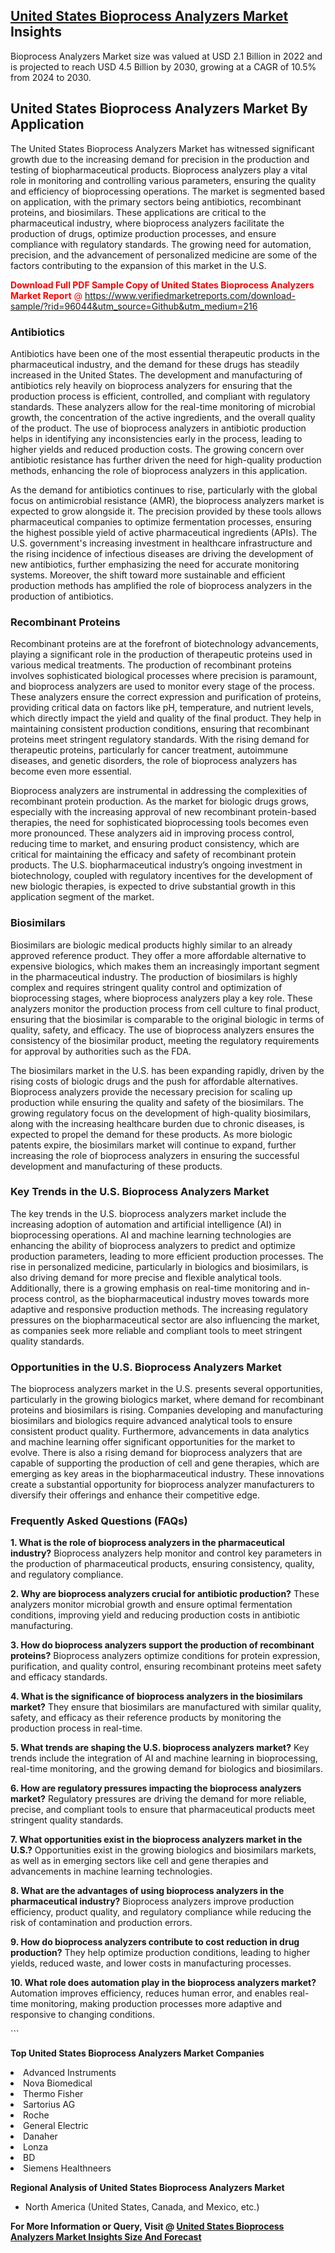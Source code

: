 <h2><a href="https://www.verifiedmarketreports.com/download-sample/?rid=96044&amp;utm_source=Github&amp;utm_medium=216" target="_blank">United States Bioprocess Analyzers Market</a> Insights</h2><p>Bioprocess Analyzers Market size was valued at USD 2.1 Billion in 2022 and is projected to reach USD 4.5 Billion by 2030, growing at a CAGR of 10.5% from 2024 to 2030.</p><p><h2>United States Bioprocess Analyzers Market By Application</h2><p>The United States Bioprocess Analyzers Market has witnessed significant growth due to the increasing demand for precision in the production and testing of biopharmaceutical products. Bioprocess analyzers play a vital role in monitoring and controlling various parameters, ensuring the quality and efficiency of bioprocessing operations. The market is segmented based on application, with the primary sectors being antibiotics, recombinant proteins, and biosimilars. These applications are critical to the pharmaceutical industry, where bioprocess analyzers facilitate the production of drugs, optimize production processes, and ensure compliance with regulatory standards. The growing need for automation, precision, and the advancement of personalized medicine are some of the factors contributing to the expansion of this market in the U.S.<p><p><span class=""><span style="color: #ff0000;"><strong>Download Full PDF Sample Copy of United States Bioprocess Analyzers Market Report</strong> @ </span><a href="https://www.verifiedmarketreports.com/download-sample/?rid=96044&amp;utm_source=Github&amp;utm_medium=216" target="_blank">https://www.verifiedmarketreports.com/download-sample/?rid=96044&amp;utm_source=Github&amp;utm_medium=216</a></span></p></p><h3>Antibiotics</h3><p>Antibiotics have been one of the most essential therapeutic products in the pharmaceutical industry, and the demand for these drugs has steadily increased in the United States. The development and manufacturing of antibiotics rely heavily on bioprocess analyzers for ensuring that the production process is efficient, controlled, and compliant with regulatory standards. These analyzers allow for the real-time monitoring of microbial growth, the concentration of the active ingredients, and the overall quality of the product. The use of bioprocess analyzers in antibiotic production helps in identifying any inconsistencies early in the process, leading to higher yields and reduced production costs. The growing concern over antibiotic resistance has further driven the need for high-quality production methods, enhancing the role of bioprocess analyzers in this application.<p>As the demand for antibiotics continues to rise, particularly with the global focus on antimicrobial resistance (AMR), the bioprocess analyzers market is expected to grow alongside it. The precision provided by these tools allows pharmaceutical companies to optimize fermentation processes, ensuring the highest possible yield of active pharmaceutical ingredients (APIs). The U.S. government's increasing investment in healthcare infrastructure and the rising incidence of infectious diseases are driving the development of new antibiotics, further emphasizing the need for accurate monitoring systems. Moreover, the shift toward more sustainable and efficient production methods has amplified the role of bioprocess analyzers in the production of antibiotics.</p><h3>Recombinant Proteins</h3><p>Recombinant proteins are at the forefront of biotechnology advancements, playing a significant role in the production of therapeutic proteins used in various medical treatments. The production of recombinant proteins involves sophisticated biological processes where precision is paramount, and bioprocess analyzers are used to monitor every stage of the process. These analyzers ensure the correct expression and purification of proteins, providing critical data on factors like pH, temperature, and nutrient levels, which directly impact the yield and quality of the final product. They help in maintaining consistent production conditions, ensuring that recombinant proteins meet stringent regulatory standards. With the rising demand for therapeutic proteins, particularly for cancer treatment, autoimmune diseases, and genetic disorders, the role of bioprocess analyzers has become even more essential.<p>Bioprocess analyzers are instrumental in addressing the complexities of recombinant protein production. As the market for biologic drugs grows, especially with the increasing approval of new recombinant protein-based therapies, the need for sophisticated bioprocessing tools becomes even more pronounced. These analyzers aid in improving process control, reducing time to market, and ensuring product consistency, which are critical for maintaining the efficacy and safety of recombinant protein products. The U.S. biopharmaceutical industry’s ongoing investment in biotechnology, coupled with regulatory incentives for the development of new biologic therapies, is expected to drive substantial growth in this application segment of the market.</p><h3>Biosimilars</h3><p>Biosimilars are biologic medical products highly similar to an already approved reference product. They offer a more affordable alternative to expensive biologics, which makes them an increasingly important segment in the pharmaceutical industry. The production of biosimilars is highly complex and requires stringent quality control and optimization of bioprocessing stages, where bioprocess analyzers play a key role. These analyzers monitor the production process from cell culture to final product, ensuring that the biosimilar is comparable to the original biologic in terms of quality, safety, and efficacy. The use of bioprocess analyzers ensures the consistency of the biosimilar product, meeting the regulatory requirements for approval by authorities such as the FDA.<p>The biosimilars market in the U.S. has been expanding rapidly, driven by the rising costs of biologic drugs and the push for affordable alternatives. Bioprocess analyzers provide the necessary precision for scaling up production while ensuring the quality and safety of the biosimilars. The growing regulatory focus on the development of high-quality biosimilars, along with the increasing healthcare burden due to chronic diseases, is expected to propel the demand for these products. As more biologic patents expire, the biosimilars market will continue to expand, further increasing the role of bioprocess analyzers in ensuring the successful development and manufacturing of these products.</p><h3>Key Trends in the U.S. Bioprocess Analyzers Market</h3><p>The key trends in the U.S. bioprocess analyzers market include the increasing adoption of automation and artificial intelligence (AI) in bioprocessing operations. AI and machine learning technologies are enhancing the ability of bioprocess analyzers to predict and optimize production parameters, leading to more efficient production processes. The rise in personalized medicine, particularly in biologics and biosimilars, is also driving demand for more precise and flexible analytical tools. Additionally, there is a growing emphasis on real-time monitoring and in-process control, as the biopharmaceutical industry moves towards more adaptive and responsive production methods. The increasing regulatory pressures on the biopharmaceutical sector are also influencing the market, as companies seek more reliable and compliant tools to meet stringent quality standards.</p><h3>Opportunities in the U.S. Bioprocess Analyzers Market</h3><p>The bioprocess analyzers market in the U.S. presents several opportunities, particularly in the growing biologics market, where demand for recombinant proteins and biosimilars is rising. Companies developing and manufacturing biosimilars and biologics require advanced analytical tools to ensure consistent product quality. Furthermore, advancements in data analytics and machine learning offer significant opportunities for the market to evolve. There is also a rising demand for bioprocess analyzers that are capable of supporting the production of cell and gene therapies, which are emerging as key areas in the biopharmaceutical industry. These innovations create a substantial opportunity for bioprocess analyzer manufacturers to diversify their offerings and enhance their competitive edge.</p><h3>Frequently Asked Questions (FAQs)</h3><p><strong>1. What is the role of bioprocess analyzers in the pharmaceutical industry?</strong> Bioprocess analyzers help monitor and control key parameters in the production of pharmaceutical products, ensuring consistency, quality, and regulatory compliance.</p><p><strong>2. Why are bioprocess analyzers crucial for antibiotic production?</strong> These analyzers monitor microbial growth and ensure optimal fermentation conditions, improving yield and reducing production costs in antibiotic manufacturing.</p><p><strong>3. How do bioprocess analyzers support the production of recombinant proteins?</strong> Bioprocess analyzers optimize conditions for protein expression, purification, and quality control, ensuring recombinant proteins meet safety and efficacy standards.</p><p><strong>4. What is the significance of bioprocess analyzers in the biosimilars market?</strong> They ensure that biosimilars are manufactured with similar quality, safety, and efficacy as their reference products by monitoring the production process in real-time.</p><p><strong>5. What trends are shaping the U.S. bioprocess analyzers market?</strong> Key trends include the integration of AI and machine learning in bioprocessing, real-time monitoring, and the growing demand for biologics and biosimilars.</p><p><strong>6. How are regulatory pressures impacting the bioprocess analyzers market?</strong> Regulatory pressures are driving the demand for more reliable, precise, and compliant tools to ensure that pharmaceutical products meet stringent quality standards.</p><p><strong>7. What opportunities exist in the bioprocess analyzers market in the U.S.?</strong> Opportunities exist in the growing biologics and biosimilars markets, as well as in emerging sectors like cell and gene therapies and advancements in machine learning technologies.</p><p><strong>8. What are the advantages of using bioprocess analyzers in the pharmaceutical industry?</strong> Bioprocess analyzers improve production efficiency, product quality, and regulatory compliance while reducing the risk of contamination and production errors.</p><p><strong>9. How do bioprocess analyzers contribute to cost reduction in drug production?</strong> They help optimize production conditions, leading to higher yields, reduced waste, and lower costs in manufacturing processes.</p><p><strong>10. What role does automation play in the bioprocess analyzers market?</strong> Automation improves efficiency, reduces human error, and enables real-time monitoring, making production processes more adaptive and responsive to changing conditions.</p>```</p><p><strong>Top United States Bioprocess Analyzers Market Companies</strong></p><div data-test-id=""><p><li>Advanced Instruments</li><li> Nova Biomedical</li><li> Thermo Fisher</li><li> Sartorius AG</li><li> Roche</li><li> General Electric</li><li> Danaher</li><li> Lonza</li><li> BD</li><li> Siemens Healthneers</li></p><div><strong>Regional Analysis of&nbsp;United States Bioprocess Analyzers Market</strong></div><ul><li dir="ltr"><p dir="ltr">North America&nbsp;(United States, Canada, and Mexico, etc.)</p></li></ul><p><strong>For More Information or Query, Visit @&nbsp;</strong><strong><a href="https://www.verifiedmarketreports.com/product/global-bioprocess-analyzers-market-growth-2019-2024/?utm_source=Github&amp;utm_medium=216" target="_blank">United States Bioprocess Analyzers Market Insights Size And Forecast</a></strong></p></div>
